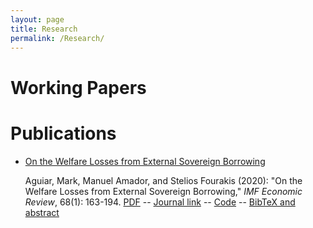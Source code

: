 ```yaml
---
layout: page
title: Research
permalink: /Research/
---
```


# Working Papers

# Publications

* [On the Welfare Losses from External Sovereign Borrowing](/publications/welfare_losses)

    Aguiar, Mark, Manuel Amador, and Stelios Fourakis (2020): "On the Welfare Losses from External Sovereign Borrowing," *IMF Economic Review*, 68(1): 163-194.
[PDF](/files/lossesfromborrowing.pdf) -- [Journal link](https://doi.org/10.1057/s41308-019-00103-2)  -- [Code](https://github.com/sfourakis/SovDebtWelfare) -- [BibTeX and abstract](/citation/welfare_losses)
